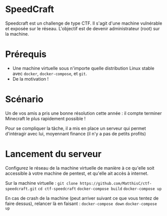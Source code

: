 # SpeedCraft

Speedcraft est un challenge de type CTF. Il s'agit d'une machine vulnérable et exposée sur le réseau. L'objectif est de devenir administrateur (root) sur la machine.

# Prérequis

- Une machine virtuelle sous n'importe quelle distribution Linux stable avec `docker`, `docker-compose`, et `git`.
- De la motivation !

# Scénario

Un de vos amis a pris une bonne résolution cette année : il compte terminer Minecraft le plus rapidement possible ! 

Pour se compliquer la tâche, il a mis en place un serveur qui permet d'intéragir avec lui, moyennant finance (il n'y a pas de petits profits)

# Lancement du serveur

Configurez le réseau de la machine virtuelle de manière à ce qu'elle soit accessible à votre machine de pentest, et qu'elle ait accès à internet.

Sur la machine virtuelle :
`git clone https://github.com/MatthisC/ctf-speedcraft.git`
`cd ctf-speedcraft`
`docker-compose build`
`docker-compose up`

En cas de crash de la machine (peut arriver suivant ce que vous tentez de faire dessus), relancer là en faisant :
`docker-compose down`
`docker-compose up`